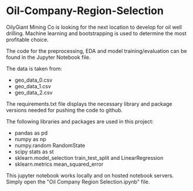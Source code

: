 # Oil-Company-Region-Selection
OilyGiant Mining Co is looking for the next location to develop for oil well drilling. Machine learning and bootstrapping is used to determine the most profitable choice. 

The code for the preprocessing, EDA and model training/evaluation can be found in the Jupyter Notebook file.

The data is taken from: 
- geo_data_0.csv
- geo_data_1.csv
- geo_data_2.csv

The requirements.txt file displays the necessary library and package versions needed for pushing the code to github. 

The following libraries and packages are used in this project:
- pandas as pd
- numpy as np
- numpy.random RandomState
- scipy stats as st
- sklearn.model_selection train_test_split and LinearRegression
- sklearn.metrics mean_squared_error

This jupyter notebook works locally and on hosted notebook servers. Simply open the "Oil Company Region Selection.ipynb" file. 
